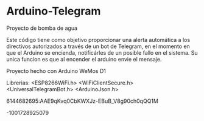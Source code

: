 # Arduino-Telegram
Proyecto de bomba de agua

Este código tiene como objetivo proporcionar una alerta automática a los directivos autorizados a través de un bot de Telegram, en el momento en que el Arduino se encienda, notificárles de un posible fallo en el sistema.
Su unica funcion es que al encender el arduino envie el mensaje.

Proyecto hecho con Arduino WeMos D1

Librerias:
<ESP8266WiFi.h>
<WiFiClientSecure.h>
<UniversalTelegramBot.h>
<ArduinoJson.h>

6144682695:AAE9qKvq0CbKWXJz-EBuB_V8g90ch0qQQ1M

-1001728925079
